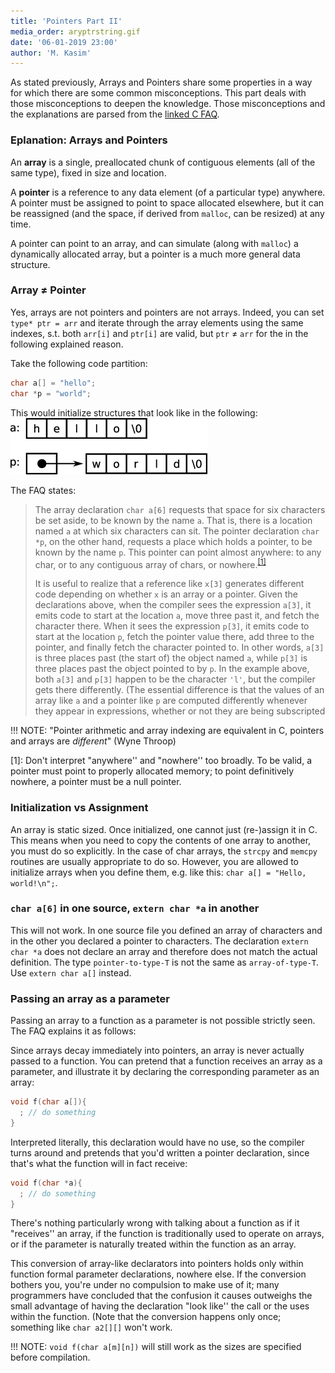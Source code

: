 ```yaml
---
title: 'Pointers Part II'
media_order: aryptrstring.gif
date: '06-01-2019 23:00'
author: 'M. Kasim'
---
```


As stated previously, Arrays and Pointers share some properties in a way for which there are some common misconceptions. This part deals with those misconceptions to deepen the knowledge. Those misconceptions and the explanations are parsed from the [linked C FAQ](http://c-faq.com).

### Eplanation: Arrays and Pointers
An **array** is a single, preallocated chunk of contiguous elements (all of the same type), fixed in size and location.

A **pointer** is a reference to any data element (of a particular type) anywhere. A pointer must be assigned to point to space allocated elsewhere, but it can be reassigned (and the space, if derived from `malloc`, can be resized) at any time.

A pointer can point to an array, and can simulate (along with `malloc`) a dynamically allocated array, but a pointer is a much more general data structure.


### Array ≠ Pointer
Yes, arrays are not pointers and pointers are not arrays. Indeed, you can set `type* ptr = arr` and iterate through the array elements using the same indexes, s.t. both `arr[i]` and `ptr[i]` are valid, but `ptr` ≠ `arr` for the in the following explained reason.

Take the following code partition:
```C
char a[] = "hello";
char *p = "world";
```
This would initialize structures that look like in the following:
![C: Array and Pointer structure](aryptrstring.gif)

The FAQ states:
> The array declaration `char a[6]` requests that space for six characters be set aside, to be known by the name `a`. That is, there is a location named `a` at which six characters can sit. The pointer declaration `char *p`, on the other hand, requests a place which holds a pointer, to be known by the name `p`. This pointer can point almost anywhere: to any char, or to any contiguous array of chars, or nowhere.<sup>[\[1\]](#footn1)</sup>
> 
> It is useful to realize that a reference like `x[3]` generates different code depending on whether `x` is an array or a pointer. Given the declarations above, when the compiler sees the expression `a[3]`, it emits code to start at the location `a`, move three past it, and fetch the character there. When it sees the expression `p[3]`, it emits code to start at the location `p`, fetch the pointer value there, add three to the pointer, and finally fetch the character pointed to. In other words, `a[3]` is three places past (the start of) the object named `a`, while `p[3]` is three places past the object pointed to by `p`.
> In the example above, both `a[3]` and `p[3]` happen to be the character `'l'`, but the compiler gets there differently. (The essential difference is that the values of an array like `a` and a pointer like `p` are computed differently whenever they appear in expressions, whether or not they are being subscripted

!!! NOTE: "Pointer arithmetic and array indexing are equivalent in C, pointers and arrays are _different_" (Wyne Throop)

<a name="footn1">[1]</a>: Don't interpret "anywhere'' and "nowhere'' too broadly. To be valid, a pointer must point to properly allocated memory; to point definitively nowhere, a pointer must be a null pointer.


### Initialization vs Assignment
An array is static sized. Once initialized, one cannot just (re-)assign it in C. This means  when you need to copy the contents of one array to another, you must do so explicitly. In the case of char arrays, the `strcpy` and `memcpy` routines are usually appropriate to do so. However, you are allowed to initialize arrays when you define them, e.g. like this: `char a[] = "Hello, world!\n";`.


### `char a[6]` in one source, `extern char *a` in another
This will not work. In one source file you defined an array of characters and in the other you declared a pointer to characters. The declaration `extern char *a` does not declare an array and therefore does not match the actual definition. The type `pointer-to-type-T` is not the same as `array-of-type-T`. Use `extern char a[]` instead.


### Passing an array as a parameter
Passing an array to a function as a parameter is not possible strictly seen. The FAQ explains it as follows:

Since arrays decay immediately into pointers, an array is never actually passed to a function. You can pretend that a function receives an array as a parameter, and illustrate it by declaring the corresponding parameter as an array:

```C
void f(char a[]){
  ; // do something
}
```
Interpreted literally, this declaration would have no use, so the compiler turns around and pretends that you'd written a pointer declaration, since that's what the function will in fact receive:

```C
void f(char *a){
  ; // do something
}
```
There's nothing particularly wrong with talking about a function as if it "receives'' an array, if the function is traditionally used to operate on arrays, or if the parameter is naturally treated within the function as an array.

This conversion of array-like declarators into pointers holds only within function formal parameter declarations, nowhere else. If the conversion bothers you, you're under no compulsion to make use of it; many programmers have concluded that the confusion it causes outweighs the small advantage of having the declaration "look like'' the call or the uses within the function. (Note that the conversion happens only once; something like `char a2[][]` won't work.

!!! NOTE: `void f(char a[m][n])` will still work as the sizes are specified before compilation.




